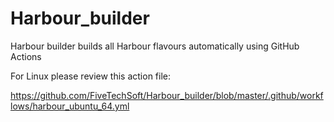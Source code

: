 # Harbour_builder
Harbour builder builds all Harbour flavours automatically using GitHub Actions

For Linux please review this action file:

https://github.com/FiveTechSoft/Harbour_builder/blob/master/.github/workflows/harbour_ubuntu_64.yml


